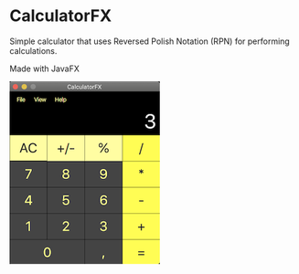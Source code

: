 # CalculatorFX

Simple calculator that uses Reversed Polish Notation (RPN) for performing calculations. 

Made with JavaFX

![](Screenshot/screen01.png)
